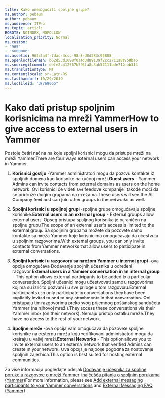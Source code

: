 ```yaml
---
title: Kako onemogućiti spoljne grupe?
ms.author: pebaum
author: pebaum
ms.audience: ITPro
ms.topic: article
ROBOTS: NOINDEX, NOFOLLOW
localization_priority: Normal
ms.custom:
- "965"
- "6000006"
ms.assetid: 962c2a4f-7dac-4ccc-98a8-d0d283c95808
ms.openlocfilehash: b62d53d1698f0afd3d89139f2cc2711a8a9b8ba6
ms.sourcegitcommit: defe2c412567b596fa8c3ab52111bde712ebb314
ms.translationtype: MT
ms.contentlocale: sr-Latn-RS
ms.lasthandoff: 10/29/2019
ms.locfileid: "37769065"
---
```

# <a name="how-to-give-access-to-external-users-in-yammer"></a><span data-ttu-id="c66d6-102">Kako dati pristup spoljnim korisnicima na mreži Yammer</span><span class="sxs-lookup"><span data-stu-id="c66d6-102">How to give access to external users in Yammer</span></span>

<span data-ttu-id="c66d6-103">Postoje četiri načina na koje spoljni korisnici mogu da pristupe mreži na mreži Yammer.</span><span class="sxs-lookup"><span data-stu-id="c66d6-103">There are four ways external users can access your network in Yammer.</span></span>
  
1. <span data-ttu-id="c66d6-104">**Korisnici gostiju** -Yammer administratori mogu da pozovu kontakte iz spoljnih domena kao korisnike na kućnoj mreži.</span><span class="sxs-lookup"><span data-stu-id="c66d6-104">**Guest users** - Yammer Admins can invite contacts from external domains as users on the home network.</span></span> <span data-ttu-id="c66d6-105">Ovi korisnici će videti sve feedove kompanije i takođe moći da se pridruže drugim grupama na mrežama.</span><span class="sxs-lookup"><span data-stu-id="c66d6-105">These users will see the All Company feed and can join other groups in the networks as well.</span></span>

2. <span data-ttu-id="c66d6-106">**Spoljni korisnici u spoljnoj grupi** -spoljne grupe omogućavaju spoljne korisnike.</span><span class="sxs-lookup"><span data-stu-id="c66d6-106">**External users in an external group** - External groups allow external users.</span></span> <span data-ttu-id="c66d6-107">Opseg pristupa spoljnog korisnika je ograničen na spoljnu grupu.</span><span class="sxs-lookup"><span data-stu-id="c66d6-107">The scope of an external user's access is limited to the external group.</span></span> <span data-ttu-id="c66d6-108">Sa spoljnim grupama možete da pozovete samo kontakte sa mreža Yammer koje korisnicima omogućavaju da učestvuju u spoljnim razgovorima.</span><span class="sxs-lookup"><span data-stu-id="c66d6-108">With external groups, you can only invite contacts from Yammer networks that allow users to participate in external conversations.</span></span>

3. <span data-ttu-id="c66d6-109">**Spoljni korisnici u razgovoru sa mrežom Yammer u internoj grupi** -ova opcija omogućava Dodavanje spoljnih učesnika u određeni razgovor.</span><span class="sxs-lookup"><span data-stu-id="c66d6-109">**External users in a Yammer conversation in an internal group** - This option allows external participants to be added to a particular conversation.</span></span> <span data-ttu-id="c66d6-110">Spoljni učesnici mogu učestvovati samo u razgovorima kojima su izričito pozvani i u sve priloge u tom razgovoru.</span><span class="sxs-lookup"><span data-stu-id="c66d6-110">External participants can only participate in conversations they have been explicitly invited to and to any attachments in that conversation.</span></span> <span data-ttu-id="c66d6-111">Oni pristupaju tim razgovorima preko svog prijemnog poštanskog sandučeta Yammer (na njihovoj mreži).</span><span class="sxs-lookup"><span data-stu-id="c66d6-111">They access these conversations via their Yammer inbox (on their network).</span></span> <span data-ttu-id="c66d6-112">Nemaju pristup ostatku mreže.</span><span class="sxs-lookup"><span data-stu-id="c66d6-112">They have no access to the rest of your network.</span></span>

4. <span data-ttu-id="c66d6-113">**Spoljne mreže** -ova opcija vam omogućava da pozovete spoljne korisnike na eksternu mrežu koju verifikovani administratori mogu da kreiraju u vašoj mreži.</span><span class="sxs-lookup"><span data-stu-id="c66d6-113">**External Networks** - This option allows you to invite external users to an external network that verified Admins can create in your network.</span></span> <span data-ttu-id="c66d6-114">Ova opcija je najbolje pogodna za hostovanje spoljnih zajednica.</span><span class="sxs-lookup"><span data-stu-id="c66d6-114">This option is best suited for hosting external communities.</span></span>

<span data-ttu-id="c66d6-115">Za više informacija pogledajte odeljak [Dodavanje učesnika za spoljne poruke u razgovore o mreži Yammer](https://docs.microsoft.com/yammer/work-with-external-users/add-external-participants) i [najčešća pitanja o spoljnim porukama (Yammer)](https://docs.microsoft.com/yammer/work-with-external-users/external-messaging-faq)</span><span class="sxs-lookup"><span data-stu-id="c66d6-115">For more information, please see [Add external messaging participants to your Yammer conversations](https://docs.microsoft.com/yammer/work-with-external-users/add-external-participants) and [External Messaging FAQ (Yammer)](https://docs.microsoft.com/yammer/work-with-external-users/external-messaging-faq)</span></span>
  